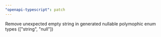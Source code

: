 ```yaml
---
"openapi-typescript": patch
---
```


Remove unexpected empty string in generated nullable polymophic enum types (["string", "null"])
